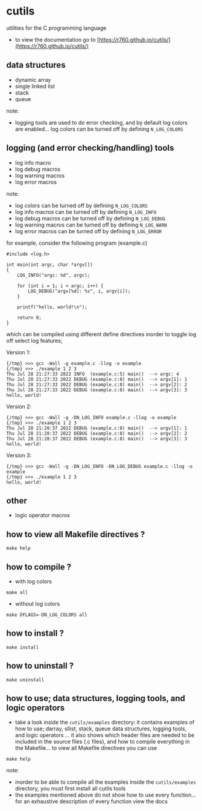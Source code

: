 # cutils
utilities for the C programming language

- to view the documentation go to [https://r760.github.io/cutils/](https://r760.github.io/cutils/)

## data structures
- dynamic array
- single linked list
- stack
- queue

note:
- logging tools are used to do error checking, and by default log colors are enabled...
log colors can be turned off by defining `N_LOG_COLORS`

## logging (and error checking/handling) tools
- log info macro
- log debug macros
- log warning macros
- log error macros

note:
- log colors can be turned off by defining `N_LOG_COLORS`
- log info macros can be turned off by defining `N_LOG_INFO`
- log debug macros can be turned off by defining `N_LOG_DEBUG`
- log warning macros can be turned off by defining `N_LOG_WARN`
- log error macros can be turned off by defining `N_LOG_ERROR`

for example, consider the following program (example.c)
```
#include <log.h>

int main(int argc, char *argv[])
{
    LOG_INFO("argc: %d", argc);

    for (int i = 1; i < argc; i++) {
        LOG_DEBUG("argv[%d]: %s", i, argv[i]);
    }

    printf("hello, world!\n");

    return 0;
}
```
which can be compiled using different define directives inorder to toggle log off select log features;

Version 1:
```
{/tmp} >>> gcc -Wall -g example.c -llog -o example
{/tmp} >>> ./example 1 2 3
Thu Jul 28 21:27:33 2022 INFO  (example.c:5) main()  --> argc: 4
Thu Jul 28 21:27:33 2022 DEBUG (example.c:8) main()  --> argv[1]: 1
Thu Jul 28 21:27:33 2022 DEBUG (example.c:8) main()  --> argv[2]: 2
Thu Jul 28 21:27:33 2022 DEBUG (example.c:8) main()  --> argv[3]: 3
hello, world!
```
Version 2:
```
{/tmp} >>> gcc -Wall -g -DN_LOG_INFO example.c -llog -o example
{/tmp} >>> ./example 1 2 3
Thu Jul 28 21:28:37 2022 DEBUG (example.c:8) main()  --> argv[1]: 1
Thu Jul 28 21:28:37 2022 DEBUG (example.c:8) main()  --> argv[2]: 2
Thu Jul 28 21:28:37 2022 DEBUG (example.c:8) main()  --> argv[3]: 3
hello, world!
```
Version 3:
```
{/tmp} >>> gcc -Wall -g -DN_LOG_INFO -DN_LOG_DEBUG example.c -llog -o example
{/tmp} >>> ./example 1 2 3
hello, world!
```

## other
- logic operator macros

## how to view all Makefile directives ?
```
make help
```

## how to compile ?
- with log colors
```
make all
```
- without log colors
```
make DFLAGS=-DN_LOG_COLORS all
```

## how to install ?
```
make install
```

## how to uninstall ?
```
make uninstall
```

## how to use; data structures, logging tools, and logic operators
- take a look inside the `cutils/examples` directory: it contains examples of how to use;
darray, sllist, stack, queue data structures, logging tools, and logic operators ... it also shows
which header files are needed to be included in the source files (.c files), and how to compile
everything in the Makefile... to view all Makefile directives you can use
```
make help
```

note:
- inorder to be able to compile all the examples inside the `cutils/examples` directory, you must first install all cutils tools
- the examples mentioned above do not show how to use every function... for an exhaustive description
of every function view the docs
